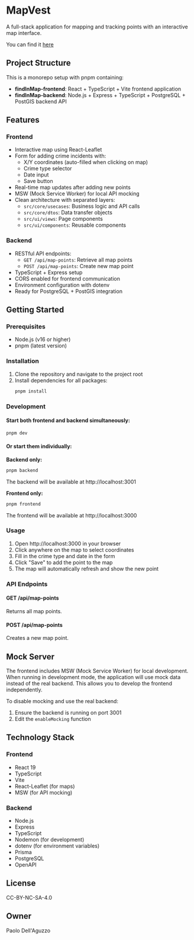 # MapVest

A full-stack application for mapping and tracking points with an interactive map
interface.

You can find it [here](https://mapvest-test.up.railway.app/)

## Project Structure

This is a monorepo setup with pnpm containing:

- **findInMap-frontend**: React + TypeScript + Vite frontend application
- **findInMap-backend**: Node.js + Express + TypeScript + PostgreSQL + PostGIS
  backend API

## Features

### Frontend

- Interactive map using React-Leaflet
- Form for adding crime incidents with:
  - X/Y coordinates (auto-filled when clicking on map)
  - Crime type selector
  - Date input
  - Save button
- Real-time map updates after adding new points
- MSW (Mock Service Worker) for local API mocking
- Clean architecture with separated layers:
  - `src/core/usecases`: Business logic and API calls
  - `src/core/dtos`: Data transfer objects
  - `src/ui/views`: Page components
  - `src/ui/components`: Reusable components

### Backend

- RESTful API endpoints:
  - `GET /api/map-points`: Retrieve all map points
  - `POST /api/map-points`: Create new map point
- TypeScript + Express setup
- CORS enabled for frontend communication
- Environment configuration with dotenv
- Ready for PostgreSQL + PostGIS integration

## Getting Started

### Prerequisites

- Node.js (v16 or higher)
- pnpm (latest version)

### Installation

1. Clone the repository and navigate to the project root
2. Install dependencies for all packages:
   ```bash
   pnpm install
   ```

### Development

#### Start both frontend and backend simultaneously:

```bash
pnpm dev
```

#### Or start them individually:

**Backend only:**

```bash
pnpm backend
```

The backend will be available at http://localhost:3001

**Frontend only:**

```bash
pnpm frontend
```

The frontend will be available at http://localhost:3000

### Usage

1. Open http://localhost:3000 in your browser
2. Click anywhere on the map to select coordinates
3. Fill in the crime type and date in the form
4. Click "Save" to add the point to the map
5. The map will automatically refresh and show the new point

### API Endpoints

#### GET /api/map-points

Returns all map points.

#### POST /api/map-points

Creates a new map point.

## Mock Server

The frontend includes MSW (Mock Service Worker) for local development. When
running in development mode, the application will use mock data instead of the
real backend. This allows you to develop the frontend independently.

To disable mocking and use the real backend:

1. Ensure the backend is running on port 3001
2. Edit the `enableMocking` function

## Technology Stack

### Frontend

- React 19
- TypeScript
- Vite
- React-Leaflet (for maps)
- MSW (for API mocking)

### Backend

- Node.js
- Express
- TypeScript
- Nodemon (for development)
- dotenv (for environment variables)
- Prisma
- PostgreSQL
- OpenAPI

## License

CC-BY-NC-SA-4.0

## Owner

Paolo Dell'Aguzzo
